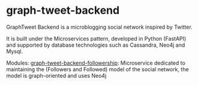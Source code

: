 # graph-tweet-backend
GraphTweet Backend is a microblogging social network inspired by Twitter.

It is built under the Microservices pattern, developed in Python (FastAPI) and supported by database technologies such as Cassandra, Neo4j and Mysql.

Modules:
[graph-tweet-backend-followership](https://github.com/fenix15100/graph-tweet-backend-followership): 
Microservice dedicated to maintaining the (Followers and Followed) model of the social network, the model is graph-oriented and uses Neo4j
